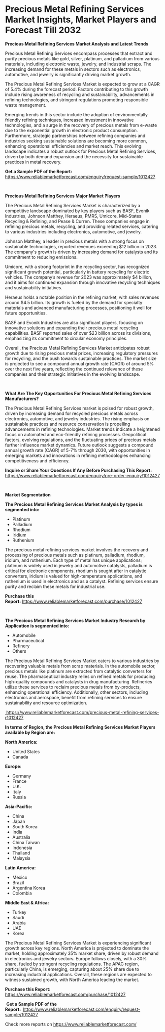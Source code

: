 <p><h1>Precious Metal Refining Services Market Insights, Market Players and Forecast Till 2032</h1></p><p><strong>Precious Metal Refining Services Market Analysis and Latest Trends</strong></p>
<p><p>Precious Metal Refining Services encompass processes that extract and purify precious metals like gold, silver, platinum, and palladium from various materials, including electronic waste, jewelry, and industrial scraps. The increasing demand for these metals in sectors such as electronics, automotive, and jewelry is significantly driving market growth. </p><p>The Precious Metal Refining Services Market is expected to grow at a CAGR of 5.4% during the forecast period. Factors contributing to this growth include rising awareness of recycling and sustainability, advancements in refining technologies, and stringent regulations promoting responsible waste management. </p><p>Emerging trends in this sector include the adoption of environmentally friendly refining techniques, increased investment in innovative technologies, and a surge in the recovery of precious metals from e-waste due to the exponential growth in electronic product consumption. Furthermore, strategic partnerships between refining companies and industries seeking sustainable solutions are becoming more common, enhancing operational efficiencies and market reach. This evolving landscape indicates a robust outlook for Precious Metal Refining Services, driven by both demand expansion and the necessity for sustainable practices in metal recovery.</p></p>
<p><strong>Get a Sample PDF of the Report:&nbsp;</strong> <a href="https://www.reliablemarketforecast.com/enquiry/request-sample/1012427?utm_campaign=2524&utm_medium=2&utm_source=Github&utm_content=ia&utm_term=05032025&utm_id=precious-metal-refining-services">https://www.reliablemarketforecast.com/enquiry/request-sample/1012427</a></p>
<p>&nbsp;</p>
<p><strong>Precious Metal Refining Services Major Market Players</strong></p>
<p><p>The Precious Metal Refining Services Market is characterized by a competitive landscape dominated by key players such as BASF, Evonik Industries, Johnson Matthey, Heraeus, PMRS, Umicore, Mid-States Recycling & Refining, and Pease & Curren. These companies engage in refining precious metals, recycling, and providing related services, catering to various industries including electronics, automotive, and jewelry.</p><p>Johnson Matthey, a leader in precious metals with a strong focus on sustainable technologies, reported revenues exceeding $12 billion in 2023. The company's growth is driven by increasing demand for catalysts and its commitment to reducing emissions.</p><p>Umicore, with a strong footprint in the recycling sector, has recognized significant growth potential, particularly in battery recycling for electric vehicles. The company’s revenue for 2023 was approximately $4 billion, and it aims for continued expansion through innovative recycling techniques and sustainability initiatives.</p><p>Heraeus holds a notable position in the refining market, with sales revenues around $4.5 billion. Its growth is fueled by the demand for specialty materials and advanced manufacturing processes, positioning it well for future opportunities.</p><p>BASF and Evonik Industries are also significant players, focusing on innovative solutions and expanding their precious metal recycling capabilities. BASF reported sales of over $23 billion across its divisions, emphasizing its commitment to circular economy principles.</p><p>Overall, the Precious Metal Refining Services Market anticipates robust growth due to rising precious metal prices, increasing regulatory pressures for recycling, and the push towards sustainable practices. The market size is projected to see a compound annual growth rate (CAGR) of around 5% over the next five years, reflecting the continued relevance of these companies and their strategic initiatives in the evolving landscape.</p></p>
<p>&nbsp;</p>
<p><strong>What Are The Key Opportunities For Precious Metal Refining Services Manufacturers?</strong></p>
<p><p>The Precious Metal Refining Services market is poised for robust growth, driven by increasing demand for recycled precious metals across electronics, automotive, and jewelry industries. The rising emphasis on sustainable practices and resource conservation is propelling advancements in refining technologies. Market trends indicate a heightened focus on automated and eco-friendly refining processes. Geopolitical factors, evolving regulations, and the fluctuating prices of precious metals further influence market dynamics. Future outlook suggests a compound annual growth rate (CAGR) of 5-7% through 2030, with opportunities in emerging markets and innovations in refining methodologies enhancing competitiveness and efficiency.</p></p>
<p><strong>Inquire or Share Your Questions If Any Before Purchasing This Report:</strong> <a href="https://www.reliablemarketforecast.com/enquiry/pre-order-enquiry/1012427?utm_campaign=2524&utm_medium=2&utm_source=Github&utm_content=ia&utm_term=05032025&utm_id=precious-metal-refining-services">https://www.reliablemarketforecast.com/enquiry/pre-order-enquiry/1012427</a></p>
<p>&nbsp;</p>
<p><strong>Market Segmentation</strong></p>
<p><strong>The Precious Metal Refining Services Market Analysis by types is segmented into:</strong></p>
<p><ul><li>Platinum</li><li>Palladium</li><li>Rhodium</li><li>Iridium</li><li>Ruthenium</li></ul></p>
<p><p>The precious metal refining services market involves the recovery and processing of precious metals such as platinum, palladium, rhodium, iridium, and ruthenium. Each type of metal has unique applications; platinum is widely used in jewelry and automotive catalysts, palladium is critical for electronic components, rhodium is sought after in catalytic converters, iridium is valued for high-temperature applications, and ruthenium is used in electronics and as a catalyst. Refining services ensure purity and reclaim these metals for industrial use.</p></p>
<p><strong>Purchase this Report:&nbsp;</strong><a href="https://www.reliablemarketforecast.com/purchase/1012427?utm_campaign=2524&utm_medium=2&utm_source=Github&utm_content=ia&utm_term=05032025&utm_id=precious-metal-refining-services">https://www.reliablemarketforecast.com/purchase/1012427</a></p>
<p>&nbsp;</p>
<p><strong>The Precious Metal Refining Services Market Industry Research by Application is segmented into:</strong></p>
<p><ul><li>Automobile</li><li>Pharmaceutical</li><li>Refinery</li><li>Others</li></ul></p>
<p><p>The Precious Metal Refining Services Market caters to various industries by recovering valuable metals from scrap materials. In the automobile sector, precious metals like platinum are extracted from catalytic converters for reuse. The pharmaceutical industry relies on refined metals for producing high-quality compounds and catalysts in drug manufacturing. Refineries utilize these services to reclaim precious metals from by-products, enhancing operational efficiency. Additionally, other sectors, including electronics and aerospace, benefit from refining services to ensure sustainability and resource optimization.</p></p>
<p><a href="https://www.reliablemarketforecast.com/precious-metal-refining-services-r1012427?utm_campaign=2524&utm_medium=2&utm_source=Github&utm_content=ia&utm_term=05032025&utm_id=precious-metal-refining-services">&nbsp;https://www.reliablemarketforecast.com/precious-metal-refining-services-r1012427</a></p>
<p><strong>In terms of Region, the Precious Metal Refining Services Market Players available by Region are:</strong></p>
<p>
    <p> <strong> North America: </strong>
        <ul>
            <li>United States</li>
            <li>Canada</li>
        </ul>
        </p> 
    <p> <strong> Europe: </strong>
        <ul>
            <li>Germany</li>
            <li>France</li>
            <li>U.K.</li>
            <li>Italy</li>
            <li>Russia</li>
        </ul>
        </p> 
    <p> <strong> Asia-Pacific: </strong>
        <ul>
            <li>China</li>
            <li>Japan</li>
            <li>South Korea</li>
            <li>India</li>
            <li>Australia</li>
            <li>China Taiwan</li>
            <li>Indonesia</li>
            <li>Thailand</li>
            <li>Malaysia</li>
        </ul>
        </p> 
    <p> <strong> Latin America: </strong>
        <ul>
            <li>Mexico</li>
            <li>Brazil</li>
            <li>Argentina Korea</li>
            <li>Colombia</li>
        </ul>
        </p> 
    <p> <strong> Middle East & Africa: </strong>
        <ul>
            <li>Turkey</li>
            <li>Saudi</li>
            <li>Arabia</li>
            <li>UAE</li>
            <li>Korea</li>
        </ul>
    </p>
    </p>
<p><p>The Precious Metal Refining Services Market is experiencing significant growth across key regions. North America is projected to dominate the market, holding approximately 35% market share, driven by robust demand in electronics and jewelry sectors. Europe follows closely, with a 30% share, fueled by stringent recycling regulations. The APAC region, particularly China, is emerging, capturing about 25% share due to increasing industrial applications. Overall, these regions are expected to witness sustained growth, with North America leading the market.</p></p>
<p><strong>Purchase this Report: </strong><a href="https://www.reliablemarketforecast.com/purchase/1012427?utm_campaign=2524&utm_medium=2&utm_source=Github&utm_content=ia&utm_term=05032025&utm_id=precious-metal-refining-services">https://www.reliablemarketforecast.com/purchase/1012427</a></p>
<p>&nbsp;<strong>Get a Sample PDF of the Report:&nbsp;&nbsp;</strong><a href="https://www.reliablemarketforecast.com/enquiry/request-sample/1012427?utm_campaign=2524&utm_medium=2&utm_source=Github&utm_content=ia&utm_term=05032025&utm_id=precious-metal-refining-services">https://www.reliablemarketforecast.com/enquiry/request-sample/1012427</a></p>
<p><strong></strong></p>
<p>Check more reports on <a href="https://www.reliablemarketforecast.com/?utm_campaign=2524&utm_medium=2&utm_source=Github&utm_content=ia&utm_term=05032025&utm_id=precious-metal-refining-services">https://www.reliablemarketforecast.com/</a></p>
